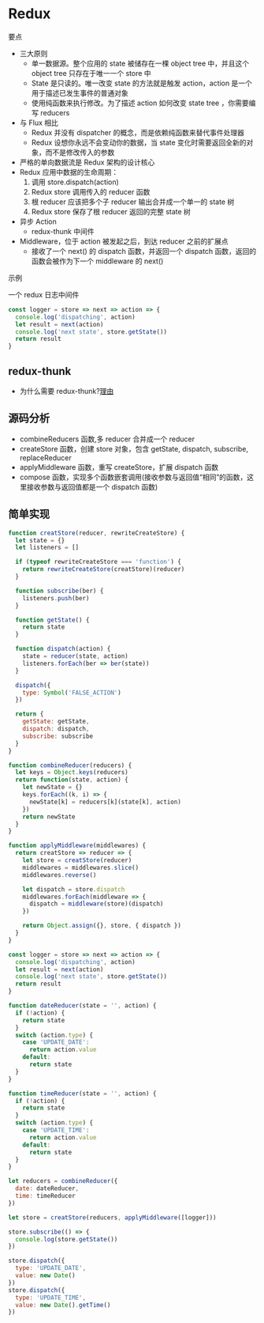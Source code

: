 # Redux

要点

- 三大原则
  - 单一数据源。整个应用的 state 被储存在一棵 object tree 中，并且这个 object tree 只存在于唯一一个 store 中
  - State 是只读的。唯一改变 state 的方法就是触发 action，action 是一个用于描述已发生事件的普通对象
  - 使用纯函数来执行修改。为了描述 action 如何改变 state tree ，你需要编写 reducers
- 与 Flux 相比
  - Redux 并没有 dispatcher 的概念，而是依赖纯函数来替代事件处理器
  - Redux 设想你永远不会变动你的数据，当 state 变化时需要返回全新的对象，而不是修改传入的参数
- 严格的单向数据流是 Redux 架构的设计核心
- Redux 应用中数据的生命周期：
  1. 调用 store.dispatch(action)
  2. Redux store 调用传入的 reducer 函数
  3. 根 reducer 应该把多个子 reducer 输出合并成一个单一的 state 树
  4. Redux store 保存了根 reducer 返回的完整 state 树
- 异步 Action
  - redux-thunk 中间件
- Middleware，位于 action 被发起之后，到达 reducer 之前的扩展点
  - 接收了一个 next() 的 dispatch 函数，并返回一个 dispatch 函数，返回的函数会被作为下一个 middleware 的 next()

示例

一个 redux 日志中间件

```js
const logger = store => next => action => {
  console.log('dispatching', action)
  let result = next(action)
  console.log('next state', store.getState())
  return result
}
```

## redux-thunk

- 为什么需要 redux-thunk?[理由](https://stackoverflow.com/questions/35411423/how-to-dispatch-a-redux-action-with-a-timeout/35415559#35415559)

## 源码分析

- combineReducers 函数,多 reducer 合并成一个 reducer
- createStore 函数，创建 store 对象，包含 getState, dispatch, subscribe, replaceReducer
- applyMiddleware 函数，重写 createStore，扩展 dispatch 函数
- compose 函数，实现多个函数嵌套调用(接收参数与返回值“相同”的函数，这里接收参数与返回值都是一个 dispatch 函数)

## 简单实现

```js
function creatStore(reducer, rewriteCreateStore) {
  let state = {}
  let listeners = []

  if (typeof rewriteCreateStore === 'function') {
    return rewriteCreateStore(creatStore)(reducer)
  }

  function subscribe(ber) {
    listeners.push(ber)
  }

  function getState() {
    return state
  }

  function dispatch(action) {
    state = reducer(state, action)
    listeners.forEach(ber => ber(state))
  }

  dispatch({
    type: Symbol('FALSE_ACTION')
  })

  return {
    getState: getState,
    dispatch: dispatch,
    subscribe: subscribe
  }
}

function combineReducer(reducers) {
  let keys = Object.keys(reducers)
  return function(state, action) {
    let newState = {}
    keys.forEach((k, i) => {
      newState[k] = reducers[k](state[k], action)
    })
    return newState
  }
}

function applyMiddleware(middlewares) {
  return creatStore => reducer => {
    let store = creatStore(reducer)
    middlewares = middlewares.slice()
    middlewares.reverse()

    let dispatch = store.dispatch
    middlewares.forEach(middleware => {
      dispatch = middleware(store)(dispatch)
    })

    return Object.assign({}, store, { dispatch })
  }
}

const logger = store => next => action => {
  console.log('dispatching', action)
  let result = next(action)
  console.log('next state', store.getState())
  return result
}

function dateReducer(state = '', action) {
  if (!action) {
    return state
  }
  switch (action.type) {
    case 'UPDATE_DATE':
      return action.value
    default:
      return state
  }
}

function timeReducer(state = '', action) {
  if (!action) {
    return state
  }
  switch (action.type) {
    case 'UPDATE_TIME':
      return action.value
    default:
      return state
  }
}

let reducers = combineReducer({
  date: dateReducer,
  time: timeReducer
})

let store = creatStore(reducers, applyMiddleware([logger]))

store.subscribe(() => {
  console.log(store.getState())
})

store.dispatch({
  type: 'UPDATE_DATE',
  value: new Date()
})
store.dispatch({
  type: 'UPDATE_TIME',
  value: new Date().getTime()
})
```
